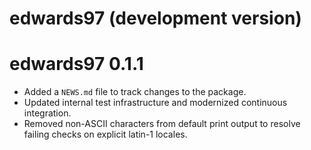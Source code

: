 # edwards97 (development version)

# edwards97 0.1.1

* Added a `NEWS.md` file to track changes to the package.
* Updated internal test infrastructure and modernized continuous integration.
* Removed non-ASCII characters from default print output to resolve
  failing checks on explicit latin-1 locales.
